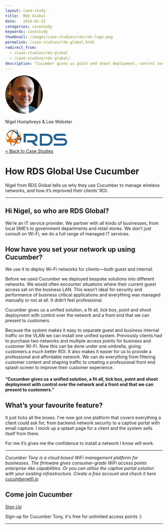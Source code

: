 ```yaml
---
layout: case-study
title:  RDS Global
date:   2016-02-22
categories: casestudy
keywords: casestudy
thumbnail: /images/case-studies/rds/rds-logo.png
permalink: /case-studies/rds-global.html
redirect_from:
  - /case-studies/rds-global
  - /case-studies/rds-global/
description: “Cucumber gives us point and shoot deployment, control over the network and a front end that we can present to customers. All in one solution.”
---
```


<div class="mdl-grid">
<div class="case-study-side mdl-cell mdl-cell--3-col mdl-cell--8-col-tablet mdl-cell--4-col-phone mdl-typography--text-center mdl-shadow--1dp">
<img class="cs-portrait text-center" src="/images/case-studies/rds/rds-lee.png" width="120px">
<p>Nigel Humphreys & Lee Webster</p>
<img src="/images/case-studies/rds/rds-logo.png" width="200px">
</div>

<div class="case-study-post mdl-cell mdl-cell--9-col mdl-shadow--1dp">
<a href="/community/showcase/">< Back to Case Studies</a>
<h1>How RDS Global Use Cucumber</h1>
<p>Nigel from RDS Global tells us why they use Cucumber to manage wireless networks, and how it’s improved their clients’ ROI.</p>

<hr>

<h2>Hi Nigel, so who are RDS Global?</h2>

<p>We’re an IT service provider. We partner with all kinds of businesses, from local SME’s to government departments and retail stores. We don’t just consult on Wi-Fi, we do a full range of managed IT services.</p>

<h2>How have you set your network up using Cucumber?</h2>

<p>We use it to deploy Wi-Fi networks for clients — both guest and internal.</p>

<p>Before we used Cucumber we deployed bespoke solutions into different networks. We would often encounter situations where their current guest access sat on the business LAN. This wasn’t ideal for security and performance of business critical applications and everything was managed manually or not at all. It didn’t feel professional.</p>

<p>Cucumber gives us a unified solution, a fit all, tick box, point and shoot deployment with control over the network and a front end that we can present to customers.</p>

<p>Because the system makes it easy to separate guest and business internal traffic on the VLAN we can install one unified system. Previously clients had to purchase two networks and multiple access points for business and customer Wi-Fi. Now this can be done under one umbrella, giving customers a much better ROI. It also makes it easier for us to provide a professional and affordable network. We can do everything from filtering customer content and shaping traffic to creating a professional front end splash screen to improve their customer experience.</p>

<div class="mdl-typography--text-center">
<h4>“Cucumber gives us a unified solution, a fit all, tick box, point and shoot deployment with control over the network and a front end that we can present to customers.”</h4>
</div>

<h2>What’s your favourite feature?</h2>

<p>It just ticks all the boxes. I’ve now got one platform that covers everything a client could ask for, from backend network security to a captive portal with email capture. I mock up a splash page for a client and the system sells itself from there.</p>

<p>For me it’s gives me the confidence to install a network I know will work.</p>

<hr>
<div class="mdl-typography--text-center">
<p><i>Cucumber Tony is a cloud based WiFi management platform for businesses. The firmware gives consumer-grade WiFi access points enterprise-like capabilities. Or you can utilise the captive portal solution with your existing infrastructure. Create a free account and check it here <a href="https://cucumberwifi.io">cucumberwifi.io</a></i></p>
<div class="mdl-typography--text-center">
<h2>Come join Cucumber</h2>
<a href="https://my.ctapp.io/#/create" class="button success dst">Sign Up</a><br>
<p>Sign-up for Cucumber Tony, it's free for unlimited access points :)</p>
</div>
<hr>
</div>
</div>
</div>
